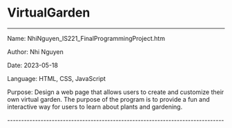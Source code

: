 # VirtualGarden
------------------------------------------------------------------------------
<p>   Name:     NhiNguyen_IS221_FinalProgrammingProject.htm</p>
<p>   Author:   Nhi Nguyen</p>
<p>   Date:     2023-05-18</p>
<p>   Language: HTML, CSS, JavaScript</p>
<p>   Purpose:  Design a web page that allows users to create and customize their 
	     own virtual garden. The purpose of the program is to provide a fun 
             and interactive way for users to learn about plants and gardening.</p>
------------------------------------------------------------------------------
